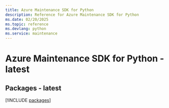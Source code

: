 ```yaml
---
title: Azure Maintenance SDK for Python
description: Reference for Azure Maintenance SDK for Python
ms.date: 02/20/2025
ms.topic: reference
ms.devlang: python
ms.service: maintenance
---
```

# Azure Maintenance SDK for Python - latest
## Packages - latest
[!INCLUDE [packages](maintenance-index.md)]